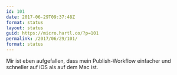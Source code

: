 ```yaml
---
id: 101
date: 2017-06-29T09:37:48Z
format: status
layout: status
guid: https://micro.hartl.co/?p=101
permalink: /2017/06/29/101/
format: status
---
```

Mir ist eben aufgefallen, dass mein Publish-Workflow einfacher und schneller auf iOS als auf dem Mac ist.